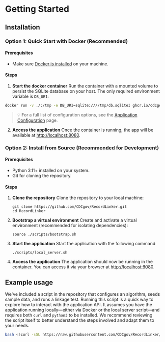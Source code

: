# Getting Started

## Installation

### Option 1: Quick Start with Docker (Recommended)

#### Prerequisites

- Make sure [Docker is installed](https://docs.docker.com/get-docker/) on your machine.

#### Steps

1. **Start the docker container**
   Run the container with a mounted volume to persist the SQLite database on your host. The only required environment variable is `DB_URI`:
```bash
docker run -v ./:/tmp -e DB_URI=sqlite:////tmp/db.sqlite3 ghcr.io/cdcgov/recordlinker:latest
```
> 💡 For a full list of configuration options, see the [Application Configuration](app-configuration.md) page.

2. **Access the application**
   Once the container is running, the app will be available at [http://localhost:8080](http://localhost:8080).

### Option 2: Install from Source (Recommended for Development)

#### Prerequisites

- Python 3.11+ installed on your system.
- Git for cloning the repository.

#### Steps

1. **Clone the repository**
    Clone the repository to your local machine:

    ```
    git clone https://github.com/CDCgov/RecordLinker.git
    cd RecordLinker
    ```

1. **Bootstrap a virtual environment**
    Create and activate a virtual environment (recommended for isolating dependencies):

    ```
    source ./scripts/bootstrap.sh
    ```

1. **Start the application**
Start the application with the following command:

    ```
    ./scripts/local_server.sh
    ```

1. **Access the application**
The application should now be running in the container. You can access it via your browser at [http://localhost:8080](http://localhost:8080).

## Example usage

We've included a script in the repository that configures an algorithm, seeds sample data, and runs
a linkage test. Running this script is a quick way to explore how to interact with the application
API. It assumes you have the application running locally—either via Docker or the local server
script—and requires both `curl` and `python3` to be installed. We recommend reviewing the script
itself to better understand the steps involved and adapt them to your needs.

```bash
bash <(curl -sSL https://raw.githubusercontent.com/CDCgov/RecordLinker/main/scripts/example_linkage_test.sh)
```
